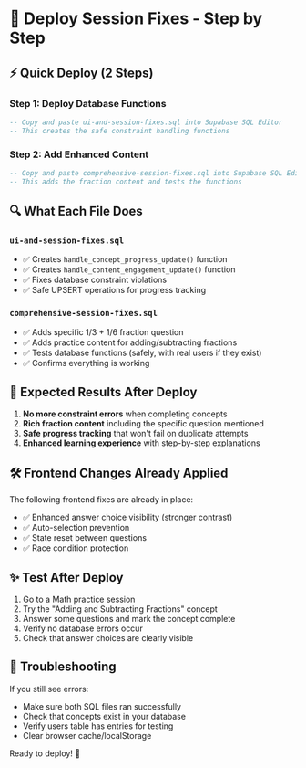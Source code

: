 # 🚀 Deploy Session Fixes - Step by Step

## ⚡ Quick Deploy (2 Steps)

### Step 1: Deploy Database Functions
```sql
-- Copy and paste ui-and-session-fixes.sql into Supabase SQL Editor
-- This creates the safe constraint handling functions
```

### Step 2: Add Enhanced Content  
```sql
-- Copy and paste comprehensive-session-fixes.sql into Supabase SQL Editor
-- This adds the fraction content and tests the functions
```

## 🔍 What Each File Does

### `ui-and-session-fixes.sql`
- ✅ Creates `handle_concept_progress_update()` function
- ✅ Creates `handle_content_engagement_update()` function  
- ✅ Fixes database constraint violations
- ✅ Safe UPSERT operations for progress tracking

### `comprehensive-session-fixes.sql`
- ✅ Adds specific 1/3 + 1/6 fraction question
- ✅ Adds practice content for adding/subtracting fractions
- ✅ Tests database functions (safely, with real users if they exist)
- ✅ Confirms everything is working

## 🎯 Expected Results After Deploy

1. **No more constraint errors** when completing concepts
2. **Rich fraction content** including the specific question mentioned
3. **Safe progress tracking** that won't fail on duplicate attempts
4. **Enhanced learning experience** with step-by-step explanations

## 🛠 Frontend Changes Already Applied

The following frontend fixes are already in place:
- ✅ Enhanced answer choice visibility (stronger contrast)
- ✅ Auto-selection prevention 
- ✅ State reset between questions
- ✅ Race condition protection

## ✨ Test After Deploy

1. Go to a Math practice session
2. Try the "Adding and Subtracting Fractions" concept
3. Answer some questions and mark the concept complete
4. Verify no database errors occur
5. Check that answer choices are clearly visible

## 🚨 Troubleshooting

If you still see errors:
- Make sure both SQL files ran successfully
- Check that concepts exist in your database
- Verify users table has entries for testing
- Clear browser cache/localStorage

Ready to deploy! 🌸

